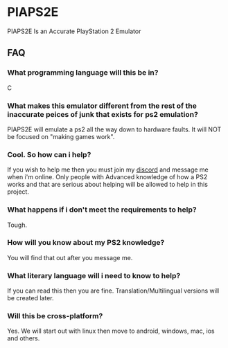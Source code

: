 # PIAPS2E
PIAPS2E Is an Accurate PlayStation 2 Emulator

## FAQ

### What programming language will this be in?
C

### What makes this emulator different from the rest of the inaccurate peices of junk that exists for ps2 emulation?
PIAPS2E will emulate a ps2 all the way down to hardware faults. It will NOT be focused on "making games work".

### Cool. So how can i help?
If you wish to help me then you must join my [discord](https://forum.coldbird.net/viewtopic.php?f=2&t=2185) and message me when i'm online. Only people with Advanced knowledge of how a PS2 works and that are serious about helping will be allowed to help in this project.

### What happens if i don't meet the requirements to help?
Tough.

### How will you know about my PS2 knowledge?
You will find that out after you message me.

### What literary language will i need to know to help?
If you can read this then you are fine. Translation/Multilingual versions will be created later.

### Will this be cross-platform?
Yes. We will start out with linux then move to android, windows, mac, ios and others.
